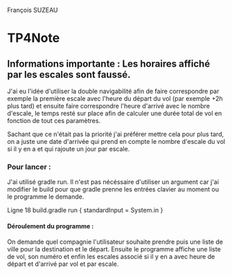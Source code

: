 François SUZEAU

# TP4Note


## Informations importante : Les horaires affiché par les escales sont faussé.

J'ai eu l'idée d'utiliser la double navigabilité afin de faire correspondre par exemple la première escale avec l'heure du départ du vol (par exemple +2h plus tard) et ensuite faire correspondre l'heure d'arrivé avec le nombre d'escale, le temps resté sur place afin de calculer une durée total de vol en fonction de tout ces paramètres.

Sachant que ce n'était pas la priorité j'ai préférer mettre cela pour plus tard, on a juste une date d'arrivée qui prend en compte le nombre d'escale du vol si il y en a et qui rajoute un jour par escale.

 ### Pour lancer :

 J'ai utilisé gradle run. Il n'est pas nécéssaire d'utiliser un argument car j'ai modifier le build pour que gradle prenne les entrées clavier au moment ou le programme le demande.

Ligne 18 build.gradle
 	run {
 	standardInput = System.in
 }

 #### Déroulement du programme : 

 On demande quel compagnie l'utilisateur souhaite prendre puis une liste de ville pour la destination et le départ. Ensuite le programme affiche une liste de vol, son numéro et enfin les escales associé si il y en a avec heure de départ et d'arrivé par vol et par escale.